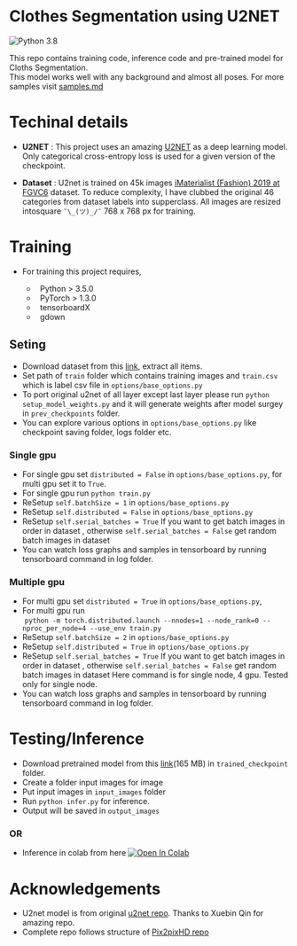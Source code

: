 # Clothes Segmentation using U2NET

![Python 3.8](https://img.shields.io/badge/python-3.8-green.svg)

This repo contains training code, inference code and pre-trained model for Cloths Segmentation.</br>
This model works well with any background and almost all poses. For more samples visit [samples.md](samples.md)

# Techinal details

-   **U2NET** : This project uses an amazing [U2NET](https://arxiv.org/abs/2005.09007) as a deep learning model. Only categorical cross-entropy loss is used for a given version of the checkpoint.

-   **Dataset** : U2net is trained on 45k images [iMaterialist (Fashion) 2019 at FGVC6](https://www.kaggle.com/c/imaterialist-fashion-2019-FGVC6/data) dataset. To reduce complexity, I have clubbed the original 46 categories from dataset labels into supperclass. All images are resized intosquare `¯\_(ツ)_/¯` 768 x 768 px for training.

# Training

-   For training this project requires,
<ul>
    <ul>
    <li>&nbsp; Python > 3.5.0</li>
    <li>&nbsp; PyTorch > 1.3.0</li>
    <li>&nbsp; tensorboardX</li>
    <li>&nbsp; gdown</li>
    </ul>
</ul>

## Seting

-   Download dataset from this [link](https://www.kaggle.com/c/imaterialist-fashion-2019-FGVC6/data), extract all items.
-   Set path of `train` folder which contains training images and `train.csv` which is label csv file in `options/base_options.py`
-   To port original u2net of all layer except last layer please run `python setup_model_weights.py` and it will generate weights after model surgey in `prev_checkpoints` folder.
-   You can explore various options in `options/base_options.py` like checkpoint saving folder, logs folder etc.

### Single gpu

-   For single gpu set `distributed = False` in `options/base_options.py`, for multi gpu set it to `True`.
-   For single gpu run `python train.py`
-   ReSetup `self.batchSize = 1` in `options/base_options.py`
-   ReSetup `self.distributed = False` in `options/base_options.py`
-   ReSetup `self.serial_batches = True` If you want to get batch images in order in dataset , otherwise `self.serial_batches = False` get random batch images in dataset
-   You can watch loss graphs and samples in tensorboard by running tensorboard command in log folder.

### Multiple gpu

-   For multi gpu set `distributed = True` in `options/base_options.py`,
-   For multi gpu run <br>
    &nbsp;`python -m torch.distributed.launch --nnodes=1 --node_rank=0 --nproc_per_node=4 --use_env train.py` <br>
-   ReSetup `self.batchSize = 2` in `options/base_options.py`
-   ReSetup `self.distributed = True` in `options/base_options.py`
-   ReSetup `self.serial_batches = True` If you want to get batch images in order in dataset , otherwise `self.serial_batches = False` get random batch images in dataset
    Here command is for single node, 4 gpu. Tested only for single node.
-   You can watch loss graphs and samples in tensorboard by running tensorboard command in log folder.

# Testing/Inference

-   Download pretrained model from this [link](https://drive.google.com/file/d/1mhF3yqd7R-Uje092eypktNl-RoZNuiCJ/view?usp=sharing)(165 MB) in `trained_checkpoint` folder.
-   Create a folder input images for image
-   Put input images in `input_images` folder
-   Run `python infer.py` for inference.
-   Output will be saved in `output_images`

### OR

-   Inference in colab from here [![Open In Colab](https://colab.research.google.com/assets/colab-badge.svg)](https://colab.research.google.com/drive/1EhEy3uQh-5oOSagUotVOJAf8m7Vqn0D6?usp=sharing)

# Acknowledgements

-   U2net model is from original [u2net repo](https://github.com/xuebinqin/U-2-Net). Thanks to Xuebin Qin for amazing repo.
-   Complete repo follows structure of [Pix2pixHD repo](https://github.com/NVIDIA/pix2pixHD)
